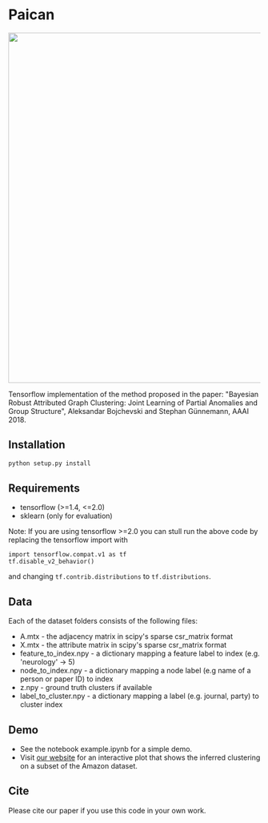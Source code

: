 # Paican
<img src="https://www.in.tum.de/fileadmin/w00bws/daml/paican/paican.png" width="700">

Tensorflow implementation of the method proposed in the paper: "Bayesian Robust Attributed Graph Clustering: Joint Learning of Partial Anomalies and Group Structure", Aleksandar Bojchevski and Stephan Günnemann, AAAI 2018.

## Installation
```bash
python setup.py install
```

## Requirements
* tensorflow (>=1.4, <=2.0)
* sklearn (only for evaluation)

Note: If you are using tensorflow >=2.0 you can stull run the above code by replacing the tensorflow import with
```
import tensorflow.compat.v1 as tf
tf.disable_v2_behavior()
```
and changing `tf.contrib.distributions` to `tf.distributions`. 

## Data
Each of the dataset folders consists of the following files:

* A.mtx - the adjacency matrix in scipy's sparse csr_matrix format
* X.mtx - the attribute matrix in scipy's sparse csr_matrix format
* feature_to_index.npy - a dictionary mapping a feature label to index (e.g. 'neurology' -> 5)
* node_to_index.npy - a dictionary mapping a node label (e.g name of a person or paper ID) to index
* z.npy - ground truth clusters if available
* label_to_cluster.npy - a dictionary mapping a label (e.g. journal, party) to cluster index

## Demo
* See the notebook example.ipynb for a simple demo.
* Visit [our website](https://www.kdd.in.tum.de/paican) for an interactive plot that shows the inferred clustering on a subset of the Amazon dataset.

## Cite
Please cite our paper if you use this code in your own work.
